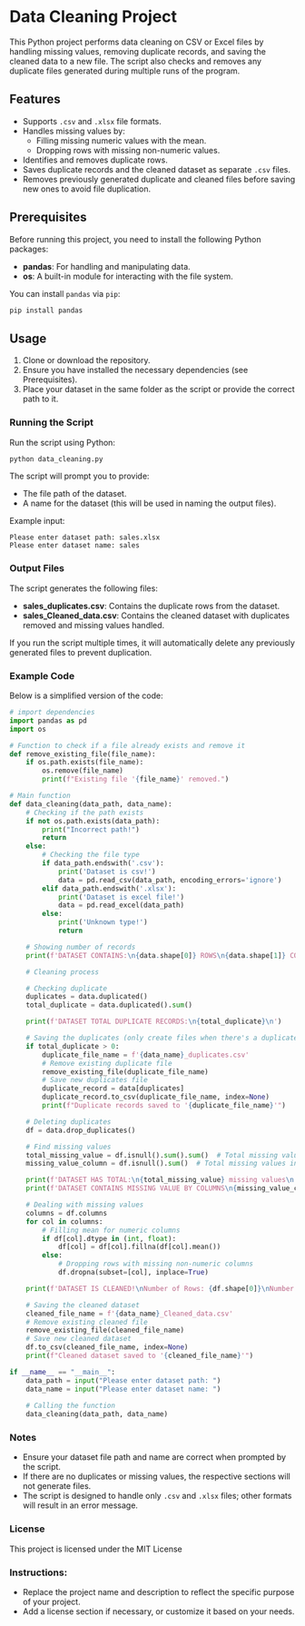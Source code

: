 
# Data Cleaning Project

This Python project performs data cleaning on CSV or Excel files by handling missing values, removing duplicate records, and saving the cleaned data to a new file. The script also checks and removes any duplicate files generated during multiple runs of the program.

## Features

- Supports `.csv` and `.xlsx` file formats.
- Handles missing values by:
  - Filling missing numeric values with the mean.
  - Dropping rows with missing non-numeric values.
- Identifies and removes duplicate rows.
- Saves duplicate records and the cleaned dataset as separate `.csv` files.
- Removes previously generated duplicate and cleaned files before saving new ones to avoid file duplication.

## Prerequisites

Before running this project, you need to install the following Python packages:

- **pandas**: For handling and manipulating data.
- **os**: A built-in module for interacting with the file system.

You can install `pandas` via `pip`:

```bash
pip install pandas
```

## Usage

1. Clone or download the repository.
2. Ensure you have installed the necessary dependencies (see Prerequisites).
3. Place your dataset in the same folder as the script or provide the correct path to it.

### Running the Script

Run the script using Python:

```bash
python data_cleaning.py
```

The script will prompt you to provide:
- The file path of the dataset.
- A name for the dataset (this will be used in naming the output files).

Example input:

```
Please enter dataset path: sales.xlsx
Please enter dataset name: sales
```

### Output Files

The script generates the following files:
- **sales_duplicates.csv**: Contains the duplicate rows from the dataset.
- **sales_Cleaned_data.csv**: Contains the cleaned dataset with duplicates removed and missing values handled.

If you run the script multiple times, it will automatically delete any previously generated files to prevent duplication.

### Example Code

Below is a simplified version of the code:

```python
# import dependencies
import pandas as pd
import os

# Function to check if a file already exists and remove it
def remove_existing_file(file_name):
    if os.path.exists(file_name):
        os.remove(file_name)
        print(f"Existing file '{file_name}' removed.")

# Main function
def data_cleaning(data_path, data_name):
    # Checking if the path exists
    if not os.path.exists(data_path):
        print("Incorrect path!")
        return
    else:
        # Checking the file type
        if data_path.endswith('.csv'):
            print('Dataset is csv!')
            data = pd.read_csv(data_path, encoding_errors='ignore')
        elif data_path.endswith('.xlsx'):
            print('Dataset is excel file!')
            data = pd.read_excel(data_path)
        else:
            print('Unknown type!')
            return

    # Showing number of records
    print(f'DATASET CONTAINS:\n{data.shape[0]} ROWS\n{data.shape[1]} COLUMNS\n')

    # Cleaning process

    # Checking duplicate
    duplicates = data.duplicated()
    total_duplicate = data.duplicated().sum()

    print(f'DATASET TOTAL DUPLICATE RECORDS:\n{total_duplicate}\n')

    # Saving the duplicates (only create files when there's a duplicate value)
    if total_duplicate > 0:
        duplicate_file_name = f'{data_name}_duplicates.csv'
        # Remove existing duplicate file
        remove_existing_file(duplicate_file_name)
        # Save new duplicates file
        duplicate_record = data[duplicates]
        duplicate_record.to_csv(duplicate_file_name, index=None)
        print(f"Duplicate records saved to '{duplicate_file_name}'")

    # Deleting duplicates
    df = data.drop_duplicates()

    # Find missing values
    total_missing_value = df.isnull().sum().sum()  # Total missing values
    missing_value_column = df.isnull().sum()  # Total missing values in each column

    print(f'DATASET HAS TOTAL:\n{total_missing_value} missing values\n')
    print(f'DATASET CONTAINS MISSING VALUE BY COLUMNS\n{missing_value_column}')

    # Dealing with missing values
    columns = df.columns
    for col in columns:
        # Filling mean for numeric columns
        if df[col].dtype in (int, float):
            df[col] = df[col].fillna(df[col].mean())
        else:
            # Dropping rows with missing non-numeric columns
            df.dropna(subset=[col], inplace=True)

    print(f'DATASET IS CLEANED!\nNumber of Rows: {df.shape[0]}\nNumber of Columns: {df.shape[1]}')

    # Saving the cleaned dataset
    cleaned_file_name = f'{data_name}_Cleaned_data.csv'
    # Remove existing cleaned file
    remove_existing_file(cleaned_file_name)
    # Save new cleaned dataset
    df.to_csv(cleaned_file_name, index=None)
    print(f"Cleaned dataset saved to '{cleaned_file_name}'")

if __name__ == "__main__":
    data_path = input("Please enter dataset path: ")
    data_name = input("Please enter dataset name: ")
    
    # Calling the function
    data_cleaning(data_path, data_name)
```

### Notes

- Ensure your dataset file path and name are correct when prompted by the script.
- If there are no duplicates or missing values, the respective sections will not generate files.
- The script is designed to handle only `.csv` and `.xlsx` files; other formats will result in an error message.
  
### License

This project is licensed under the MIT License

### Instructions:
- Replace the project name and description to reflect the specific purpose of your project.
- Add a license section if necessary, or customize it based on your needs.